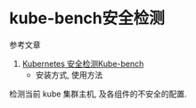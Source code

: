 # kube-bench安全检测

参考文章

1. [Kubernetes 安全检测Kube-bench](http://tnblog.net/hb/article/details/7108)
    - 安装方式, 使用方法

检测当前 kube 集群主机, 及各组件的不安全的配置.
